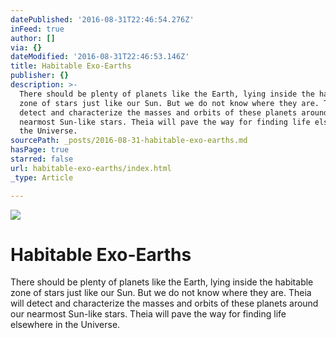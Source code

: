```yaml
---
datePublished: '2016-08-31T22:46:54.276Z'
inFeed: true
author: []
via: {}
dateModified: '2016-08-31T22:46:53.146Z'
title: Habitable Exo-Earths
publisher: {}
description: >-
  There should be plenty of planets like the Earth, lying inside the habitable
  zone of stars just like our Sun. But we do not know where they are. Theia will
  detect and characterize the masses and orbits of these planets around our
  nearmost Sun-like stars. Theia will pave the way for finding life elsewhere in
  the Universe.
sourcePath: _posts/2016-08-31-habitable-exo-earths.md
hasPage: true
starred: false
url: habitable-exo-earths/index.html
_type: Article

---
```

![](https://the-grid-user-content.s3-us-west-2.amazonaws.com/06ac474b-d38a-4493-b934-a9bdf3648361.png)

# Habitable Exo-Earths

There should be plenty of planets like the Earth, lying inside the habitable zone of stars just like our Sun. But we do not know where they are. Theia will detect and characterize the masses and orbits of these planets around our nearmost Sun-like stars. Theia will pave the way for finding life elsewhere in the Universe.